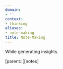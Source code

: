 ```yaml
---
domain:
- ''
context:
- thinking
aliases:
- note-making
title: Note-Making
---
```


While generating insights.

[parent::[[notes]

